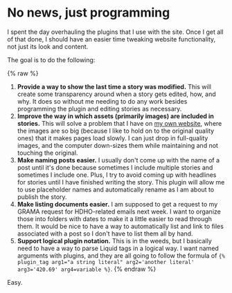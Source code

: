 # No news, just programming

I spent the day overhauling the plugins that I use with the site. Once I get all of that done, I should have an easier time tweaking website functionality, not just its look and content.

The goal is to do the following:

{% raw %}
1. **Provide a way to show the last time a story was modified.** This will create some transparency around when a story gets edited, how, and why. It does so without me needing to do any work besides programming the plugin and editing stories as necessary.
1. **Improve the way in which assets (primarily images) are included in stories.** This will solve a problem that I have on [my own website](https://carterpape.com), where the images are so big (because I like to hold on to the original quality ones) that it makes pages load slowly. I can just drop in full-quality images, and the computer down-sizes them while maintaining and not touching the original.
1. **Make naming posts easier.** I usually don't come up with the name of a post until it's done because sometimes I include multiple stories and sometimes I include one. Plus, I try to avoid coming up with headlines for stories until I have finished writing the story. This plugin will allow me to use placeholder names and automatically rename as I am about to publish the story.
1. **Make listing documents easier.** I am supposed to get a request to my GRAMA request for HDHO-related emails next week. I want to organize those into folders with dates to make it a little easier to read through them. It would be nice to have a way to automatically list and link to files associated with a post so I don't have to list them all by hand.
1. **Support logical plugin notation.** This is in the weeds, but I basically need to have a way to parse Liquid tags in a logical way. I want named arguments with plugins, and they are all going to follow the formula of `{% plugin_tag arg1="a string literal" arg2='another literal' arg3='420.69' arg4=variable %}`.
{% endraw %}

Easy.

